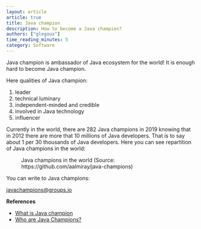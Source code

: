 ```yaml
---
layout: article
article: true
title: Java champion
description: How to become a Java champion?
authors: ["glegoux"]
time_reading_minutes: 5
category: Software
---
```


Java champion is ambassador of Java ecosystem for the world! It is enough hard to become Java champion. 

Here qualities of Java champion: 

1. leader
2. technical luminary
3. independent-minded and credible
4. involved in Java technology
5. influencer

Currently in the world, there are 282 Java champions in 2019 knowing that in 2012 there are more that 10 millions of Java developers. That is to say about 1 per 30 thousands of Java developers. Here you can see repartition of Java champions in the world:

<figure>
<div>
<div id="java-champions"></div>
<script type="text/javascript" src="https://www.gstatic.com/charts/loader.js"></script>
<script type="text/javascript">
google.charts.load('current', {
    'packages':['geochart'],
    // Note: you will need to get a mapsApiKey for your project.
    // See: https://developers.google.com/chart/interactive/docs/basic_load_libs#load-settings
    'mapsApiKey': 'AIzaSyD-9tSrke72PouQMnMX-a7eZSW0jkFMBWY'
});
google.charts.setOnLoadCallback(drawRegionsMap);

function drawRegionsMap() {
    var data = google.visualization.arrayToDataTable([
        ['Country', 'Number'],
        ['Armenia',1],
        ['Australia',1],
        ['Australia/USA',1],
        ['Austria',3],
        ['Belgium',5],
        ['Brazil',14],
        ['Bulgaria',2],
        ['Canada',4],
        ['China',2],
        ['Colombia',2],
        ['Denmark',2],
        ['Ecuador',1],
        ['Egypt',2],
        ['Estonia',2],
        ['France',12],
        ['Germany',25],
        ['Germany/Switzerland',1],
        ['Greece',3],
        ['Guatemala',2],
        ['Hungary',2],
        ['India',3],
        ['Indonesia',1],
        ['Ireland',1],
        ['Italy',7],
        ['Japan',5],
        ['Malaysia',1],
        ['Mexico',2],
        ['Mexico/Switzerland',2],
        ['Morocco',1],
        ['New Zealand',1],
        ['Norway',4],
        ['Perú',1],
        ['Poland',4],
        ['Portugal',1],
        ['Romania',2],
        ['Russia',4],
        ['Scotland',2],
        ['Serbia',1],
        ['Slovenia',1],
        ['South Africa',1],
        ['South Korea',1],
        ['Spain',4],
        ['Sweden',5],
        ['Switzerland',3],
        ['Netherlands',8],
        ['Turkey',5],
        ['United States',77],
        ['USA/Germany',1],
        ['United Kingdom',23]
    ]);

    var options = {
        colorAxis: {colors: ['#e6f7ff', '#00334d']},
        width: $('#content').width(), // responsive
        legend: false
    };
    
    var chart = new google.visualization.GeoChart(document.getElementById('java-champions'));
    
     chart.draw(data, options);
}

// responsive
var width = $(window).width();
$(window).resize(function(){
    if ($(this).width() != width) {
        width = $(this).width();
        drawRegionsMap();
    }
});
</script>
</div>
<figcaption>Java champions in the world (Source: https://github.com/aalmiray/java-champions)</figcaption>
</figure>

You can write to Java champions:

[javachampions@groups.io](mailto://javachampions@groups.io )

**References**
 
* [What is Java champion](https://community.oracle.com/community/groundbreakers/java/java-champions)
* [Who are Java Champions?](https://community.oracle.com/docs/DOC-922857)
